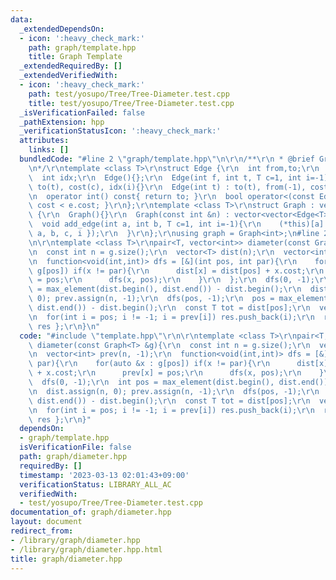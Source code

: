 ```yaml
---
data:
  _extendedDependsOn:
  - icon: ':heavy_check_mark:'
    path: graph/template.hpp
    title: Graph Template
  _extendedRequiredBy: []
  _extendedVerifiedWith:
  - icon: ':heavy_check_mark:'
    path: test/yosupo/Tree/Tree-Diameter.test.cpp
    title: test/yosupo/Tree/Tree-Diameter.test.cpp
  _isVerificationFailed: false
  _pathExtension: hpp
  _verificationStatusIcon: ':heavy_check_mark:'
  attributes:
    links: []
  bundledCode: "#line 2 \"graph/template.hpp\"\n\r\n/**\r\n * @brief Graph Template\r\
    \n*/\r\ntemplate <class T>\r\nstruct Edge {\r\n  int from,to;\r\n  T cost;\r\n\
    \  int idx;\r\n  Edge(){};\r\n  Edge(int f, int t, T c=1, int i=-1) : from(f),\
    \ to(t), cost(c), idx(i){}\r\n  Edge(int t) : to(t), from(-1), cost(1), idx(-1){}\r\
    \n  operator int() const{ return to; }\r\n  bool operator<(const Edge &e){ return\
    \ cost < e.cost; }\r\n};\r\ntemplate <class T>\r\nstruct Graph : vector<vector<Edge<T>>>\
    \ {\r\n  Graph(){}\r\n  Graph(const int &n) : vector<vector<Edge<T>>>(n){}\r\n\
    \  void add_edge(int a, int b, T c=1, int i=-1){\r\n    (*this)[a].push_back({\
    \ a, b, c, i });\r\n  }\r\n};\r\nusing graph = Graph<int>;\n#line 2 \"graph/diameter.hpp\"\
    \n\r\ntemplate <class T>\r\npair<T, vector<int>> diameter(const Graph<T> &g){\r\
    \n  const int n = g.size();\r\n  vector<T> dist(n);\r\n  vector<int> prev(n, -1);\r\
    \n  function<void(int,int)> dfs = [&](int pos, int par){\r\n    for(auto &x :\
    \ g[pos]) if(x != par){\r\n      dist[x] = dist[pos] + x.cost;\r\n      prev[x]\
    \ = pos;\r\n      dfs(x, pos);\r\n    }\r\n  };\r\n  dfs(0, -1);\r\n  int pos\
    \ = max_element(dist.begin(), dist.end()) - dist.begin();\r\n  dist.assign(n,\
    \ 0); prev.assign(n, -1);\r\n  dfs(pos, -1);\r\n  pos = max_element(dist.begin(),\
    \ dist.end()) - dist.begin();\r\n  const T tot = dist[pos];\r\n  vector<int> res;\r\
    \n  for(int i = pos; i != -1; i = prev[i]) res.push_back(i);\r\n  return { tot,\
    \ res };\r\n}\n"
  code: "#include \"template.hpp\"\r\n\r\ntemplate <class T>\r\npair<T, vector<int>>\
    \ diameter(const Graph<T> &g){\r\n  const int n = g.size();\r\n  vector<T> dist(n);\r\
    \n  vector<int> prev(n, -1);\r\n  function<void(int,int)> dfs = [&](int pos, int\
    \ par){\r\n    for(auto &x : g[pos]) if(x != par){\r\n      dist[x] = dist[pos]\
    \ + x.cost;\r\n      prev[x] = pos;\r\n      dfs(x, pos);\r\n    }\r\n  };\r\n\
    \  dfs(0, -1);\r\n  int pos = max_element(dist.begin(), dist.end()) - dist.begin();\r\
    \n  dist.assign(n, 0); prev.assign(n, -1);\r\n  dfs(pos, -1);\r\n  pos = max_element(dist.begin(),\
    \ dist.end()) - dist.begin();\r\n  const T tot = dist[pos];\r\n  vector<int> res;\r\
    \n  for(int i = pos; i != -1; i = prev[i]) res.push_back(i);\r\n  return { tot,\
    \ res };\r\n}"
  dependsOn:
  - graph/template.hpp
  isVerificationFile: false
  path: graph/diameter.hpp
  requiredBy: []
  timestamp: '2023-03-13 02:01:43+09:00'
  verificationStatus: LIBRARY_ALL_AC
  verifiedWith:
  - test/yosupo/Tree/Tree-Diameter.test.cpp
documentation_of: graph/diameter.hpp
layout: document
redirect_from:
- /library/graph/diameter.hpp
- /library/graph/diameter.hpp.html
title: graph/diameter.hpp
---
```


